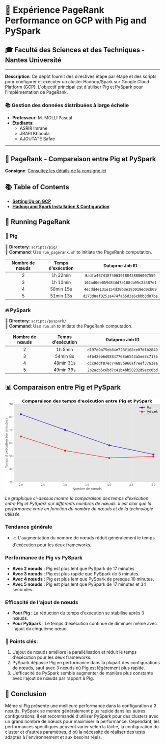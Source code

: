 # 🚀 Expérience PageRank Performance on GCP with Pig and PySpark

## 🎓 Faculté des Sciences et des Techniques - Nantes Université

---

**Description**: Ce dépôt fournit des directives étape par étape et des scripts pour configurer et exécuter un cluster Hadoop/Spark sur Google Cloud Platform (GCP). L'objectif principal est d'utiliser Pig et PySpark pour l'implémentation de PageRank.

### 📚 Gestion des données distribuées à large échelle

- **Professeur**: M. MOLLI Pascal  
- **Étudiants**:
  - ASRIR Imrane
  - JBARI Khaoula
  - AJOUTATE Safae

---

## 📘 PageRank - Comparaison entre Pig et PySpark  

**Consigne**: [Consultez les détails de la consigne ici](https://madoc.univ-nantes.fr/mod/assign/view.php?id=1523335)


## 📚 Table of Contents
- [**Setting Up on GCP**](./setup/gcp_setup.md)
- [**Hadoop and Spark Installation & Configuration**](./setup/hadoop_spark_setup.md)



## 🚀 Running PageRank

### 🐖 Pig

📁 **Directory**: `scripts/pig/`   
🔧 **Command**: Use `run_pagerank.sh` to initiate the PageRank computation.

| Nombre de nœuds | Temps d'exécution | Dataproc Job ID |
|:---------------:|:-----------------:|:---------------:|
| 2               | 1h 22min          | `8adfa467418740639f80428886007559` |
| 3               | 1h 10min          | `104ad0ee059d84dd7a108cb95c23387e1` |
| 4               | 58min 15s         | `4ecdd4e131e154d38b3e193019ed9cb09` |
| 5               | 51min 13s         | `d273d8af8251a474fa55d3a6cbbb3d87be` |

### 🔥 PySpark

📁 **Directory**: `scripts/pyspark/`   
🔧 **Command**: Use `run.sh` to initiate the PageRank computation.

| Nombre de nœuds | Temps d'exécution | Dataproc Job ID |
|:---------------:|:-----------------:|:---------------:|
| 2               | 1h 5min           | `d197e9a75eb84e728f168ce07d1b2849` |
| 3               | 54min 8s          | `efb42eb6d08847768a6543a5ee8c7176` |
| 4               | 48min 31s         | `dcc9ddf87ec74685b960af7eef3763ea` |
| 5               | 49min 39s         | `2b2acb5c8bd7c41b4bb50232d9ecc0bd` |

## 📊 Comparaison entre Pig et PySpark


![Comparaison Pig vs PySpark](./graph/trinket_plot.png)

*Le graphique ci-dessus montre la comparaison des temps d'exécution entre Pig et PySpark sur différents nombres de nœuds. Il est clair que la performance varie en fonction du nombre de nœuds et de la technologie utilisée.*

### Tendance générale
- 📈 L'augmentation du nombre de nœuds réduit généralement le temps d'exécution pour les deux frameworks.

### Performance de Pig vs PySpark
- **Avec 2 nœuds** : Pig est plus lent que PySpark de 17 minutes.
- **Avec 3 nœuds** : Pig est plus rapide que PySpark de 5 minutes.
- **Avec 4 nœuds** : Pig est plus lent que PySpark de presque 10 minutes.
- **Avec 5 nœuds** : Pig est plus lent que PySpark de 17 minutes et 34 secondes.

### Efficacité de l'ajout de nœuds
- **Pour Pig** : La réduction du temps d'exécution se stabilise après 3 nœuds.
- **Pour PySpark** : Le temps d'exécution continue de diminuer même avec l'ajout du cinquième nœud.

### 📍 Points clés:
1. L'ajout de nœuds améliore la parallélisation et réduit le temps d'exécution pour les deux frameworks.
2. PySpark dépasse Pig en performance dans la plupart des configurations de nœuds, sauf avec 3 nœuds où Pig est légèrement plus rapide.
3. L'efficacité de PySpark semble augmenter de manière plus constante avec l'ajout de nœuds par rapport à Pig.

## 🎯 Conclusion

Même si Pig présente une meilleure performance dans la configuration à 3 nœuds, PySpark se montre généralement plus rapide dans les autres configurations. Il est recommandé d'utiliser PySpark pour des clusters avec un grand nombre de nœuds pour maximiser la performance. Cependant, les performances spécifiques peuvent varier selon la tâche, la configuration du cluster et d'autres paramètres, d'où la nécessité de réaliser des tests adaptés à l'environnement et aux besoins réels.
